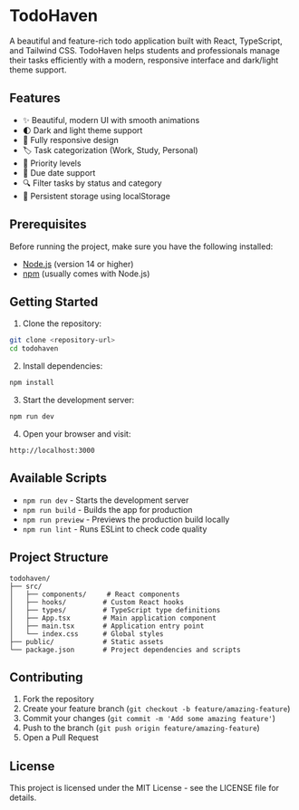 # TodoHaven

A beautiful and feature-rich todo application built with React, TypeScript, and Tailwind CSS. TodoHaven helps students and professionals manage their tasks efficiently with a modern, responsive interface and dark/light theme support.

## Features

- ✨ Beautiful, modern UI with smooth animations
- 🌓 Dark and light theme support
- 📱 Fully responsive design
- 🏷️ Task categorization (Work, Study, Personal)
- 🎯 Priority levels
- 📅 Due date support
- 🔍 Filter tasks by status and category
- 💾 Persistent storage using localStorage

## Prerequisites

Before running the project, make sure you have the following installed:
- [Node.js](https://nodejs.org/) (version 14 or higher)
- [npm](https://www.npmjs.com/) (usually comes with Node.js)

## Getting Started

1. Clone the repository:
```bash
git clone <repository-url>
cd todohaven
```

2. Install dependencies:
```bash
npm install
```

3. Start the development server:
```bash
npm run dev
```

4. Open your browser and visit:
```
http://localhost:3000
```

## Available Scripts

- `npm run dev` - Starts the development server
- `npm run build` - Builds the app for production
- `npm run preview` - Previews the production build locally
- `npm run lint` - Runs ESLint to check code quality

## Project Structure

```
todohaven/
├── src/
│   ├── components/     # React components
│   ├── hooks/         # Custom React hooks
│   ├── types/         # TypeScript type definitions
│   ├── App.tsx        # Main application component
│   ├── main.tsx       # Application entry point
│   └── index.css      # Global styles
├── public/            # Static assets
└── package.json       # Project dependencies and scripts
```

## Contributing

1. Fork the repository
2. Create your feature branch (`git checkout -b feature/amazing-feature`)
3. Commit your changes (`git commit -m 'Add some amazing feature'`)
4. Push to the branch (`git push origin feature/amazing-feature`)
5. Open a Pull Request

## License

This project is licensed under the MIT License - see the LICENSE file for details.